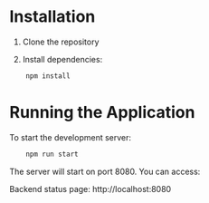 # Installation

1. Clone the repository

2. Install dependencies:

```bash
    npm install
```

# Running the Application

To start the development server:

```bash
    npm run start
```

The server will start on port 8080. You can access:

Backend status page: http://localhost:8080
